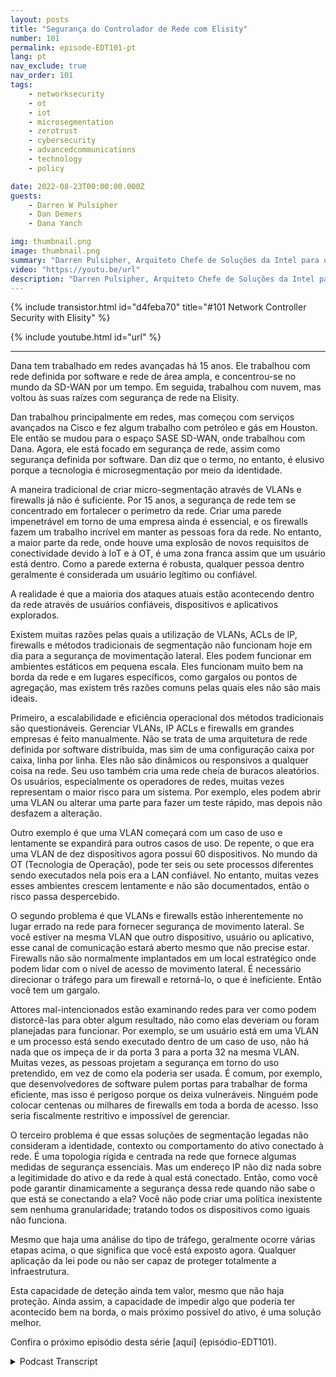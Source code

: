 ```yaml
---
layout: posts
title: "Segurança do Controlador de Rede com Elisity"
number: 101
permalink: episode-EDT101-pt
lang: pt
nav_exclude: true
nav_order: 101
tags:
    - networksecurity
    - ot
    - iot
    - microsegmentation
    - zerotrust
    - cybersecurity
    - advancedcommunications
    - technology
    - policy

date: 2022-08-23T00:00:00.000Z
guests:
    - Darren W Pulsipher
    - Dan Demers
    - Dana Yanch

img: thumbnail.png
image: thumbnail.png
summary: "Darren Pulsipher, Arquiteto Chefe de Soluções da Intel para o Setor Público, entrevista os especialistas em segurança de rede Dana Yanch e Dan Demers da Elisity sobre técnicas de segurança do controlador de rede e arquiteturas de confiança zero."
video: "https://youtu.be/url"
description: "Darren Pulsipher, Arquiteto Chefe de Soluções da Intel para o Setor Público, entrevista os especialistas em segurança de rede Dana Yanch e Dan Demers da Elisity sobre técnicas de segurança do controlador de rede e arquiteturas de confiança zero."
---
```


<div>
{% include transistor.html id="d4feba70" title="#101 Network Controller Security with Elisity" %}

{% include youtube.html id="url" %}
</div>

---

Dana tem trabalhado em redes avançadas há 15 anos. Ele trabalhou com rede definida por software e rede de área ampla, e concentrou-se no mundo da SD-WAN por um tempo. Em seguida, trabalhou com nuvem, mas voltou às suas raízes com segurança de rede na Elisity.

Dan trabalhou principalmente em redes, mas começou com serviços avançados na Cisco e fez algum trabalho com petróleo e gás em Houston. Ele então se mudou para o espaço SASE SD-WAN, onde trabalhou com Dana. Agora, ele está focado em segurança de rede, assim como segurança definida por software. Dan diz que o termo, no entanto, é elusivo porque a tecnologia é microsegmentação por meio da identidade.

A maneira tradicional de criar micro-segmentação através de VLANs e firewalls já não é suficiente. Por 15 anos, a segurança de rede tem se concentrado em fortalecer o perímetro da rede. Criar uma parede impenetrável em torno de uma empresa ainda é essencial, e os firewalls fazem um trabalho incrível em manter as pessoas fora da rede. No entanto, a maior parte da rede, onde houve uma explosão de novos requisitos de conectividade devido à IoT e à OT, é uma zona franca assim que um usuário está dentro. Como a parede externa é robusta, qualquer pessoa dentro geralmente é considerada um usuário legítimo ou confiável.

A realidade é que a maioria dos ataques atuais estão acontecendo dentro da rede através de usuários confiáveis, dispositivos e aplicativos explorados.

Existem muitas razões pelas quais a utilização de VLANs, ACLs de IP, firewalls e métodos tradicionais de segmentação não funcionam hoje em dia para a segurança de movimentação lateral. Eles podem funcionar em ambientes estáticos em pequena escala. Eles funcionam muito bem na borda da rede e em lugares específicos, como gargalos ou pontos de agregação, mas existem três razões comuns pelas quais eles não são mais ideais.

Primeiro, a escalabilidade e eficiência operacional dos métodos tradicionais são questionáveis. Gerenciar VLANs, IP ACLs e firewalls em grandes empresas é feito manualmente. Não se trata de uma arquitetura de rede definida por software distribuída, mas sim de uma configuração caixa por caixa, linha por linha. Eles não são dinâmicos ou responsivos a qualquer coisa na rede. Seu uso também cria uma rede cheia de buracos aleatórios. Os usuários, especialmente os operadores de redes, muitas vezes representam o maior risco para um sistema. Por exemplo, eles podem abrir uma VLAN ou alterar uma parte para fazer um teste rápido, mas depois não desfazem a alteração.

Outro exemplo é que uma VLAN começará com um caso de uso e lentamente se expandirá para outros casos de uso. De repente, o que era uma VLAN de dez dispositivos agora possui 60 dispositivos. No mundo da OT (Tecnologia de Operação), pode ter seis ou sete processos diferentes sendo executados nela pois era a LAN confiável. No entanto, muitas vezes esses ambientes crescem lentamente e não são documentados, então o risco passa despercebido.

O segundo problema é que VLANs e firewalls estão inherentemente no lugar errado na rede para fornecer segurança de movimento lateral. Se você estiver na mesma VLAN que outro dispositivo, usuário ou aplicativo, esse canal de comunicação estará aberto mesmo que não precise estar. Firewalls não são normalmente implantados em um local estratégico onde podem lidar com o nível de acesso de movimento lateral. É necessário direcionar o tráfego para um firewall e retorná-lo, o que é ineficiente. Então você tem um gargalo.

Attores mal-intencionados estão examinando redes para ver como podem distorcê-las para obter algum resultado, não como elas deveriam ou foram planejadas para funcionar. Por exemplo, se um usuário está em uma VLAN e um processo está sendo executado dentro de um caso de uso, não há nada que os impeça de ir da porta 3 para a porta 32 na mesma VLAN. Muitas vezes, as pessoas projetam a segurança em torno do uso pretendido, em vez de como ela poderia ser usada. É comum, por exemplo, que desenvolvedores de software pulem portas para trabalhar de forma eficiente, mas isso é perigoso porque os deixa vulneráveis. Ninguém pode colocar centenas ou milhares de firewalls em toda a borda de acesso. Isso seria fiscalmente restritivo e impossível de gerenciar.

O terceiro problema é que essas soluções de segmentação legadas não consideram a identidade, contexto ou comportamento do ativo conectado à rede. É uma topologia rígida e centrada na rede que fornece algumas medidas de segurança essenciais. Mas um endereço IP não diz nada sobre a legitimidade do ativo e da rede à qual está conectado. Então, como você pode garantir dinamicamente a segurança dessa rede quando não sabe o que está se conectando a ela? Você não pode criar uma política inexistente sem nenhuma granularidade; tratando todos os dispositivos como iguais não funciona.

Mesmo que haja uma análise do tipo de tráfego, geralmente ocorre várias etapas acima, o que significa que você está exposto agora. Qualquer aplicação da lei pode ou não ser capaz de proteger totalmente a infraestrutura.

Esta capacidade de deteção ainda tem valor, mesmo que não haja proteção. Ainda assim, a capacidade de impedir algo que poderia ter acontecido bem na borda, o mais próximo possível do ativo, é uma solução melhor.

Confira o próximo episódio desta série [aqui] (episódio-EDT101).



<details>
<summary> Podcast Transcript </summary>

<p></p>

</details>
